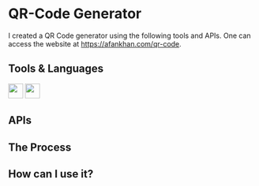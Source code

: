 # QR-Code Generator

I created a QR Code generator using the following tools and APIs. One can access the website at https://afankhan.com/qr-code.

## Tools & Languages

<p display = "flex" gap = "5">

<img src="https://raw.githubusercontent.com/rahulbanerjee26/githubAboutMeGenerator/main/icons/html.svg" width= "30" height= "30px">

<img src="https://raw.githubusercontent.com/rahulbanerjee26/githubAboutMeGenerator/main/icons/css.svg" width= "30" height= "30px">

</p>

## APIs

## The Process

## How can I use it?
